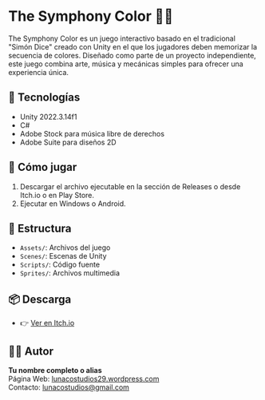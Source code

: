# The Symphony Color 🎵🎨

The Symphony Color es un juego interactivo basado en el tradicional "Simón Dice" creado con Unity en el que los jugadores deben memorizar la secuencia de colores. Diseñado como parte de un proyecto independiente, este juego combina arte, música y mecánicas simples para ofrecer una experiencia única.

## 🔧 Tecnologías
- Unity 2022.3.14f1
- C#
- Adobe Stock para música libre de derechos
- Adobe Suite para diseños 2D

## 🚀 Cómo jugar
1. Descargar el archivo ejecutable en la sección de Releases o desde Itch.io o en Play Store.
2. Ejecutar en Windows o Android.

## 📂 Estructura
- `Assets/`: Archivos del juego
- `Scenes/`: Escenas de Unity
- `Scripts/`: Código fuente
- `Sprites/`: Archivos multimedia

## 📦 Descarga
- 👉 [Ver en Itch.io](https://cocuss.itch.io/the-symphony-color)

## 🧑‍💻 Autor
**Tu nombre completo o alias**  
Página Web: [lunacostudios29.wordpress.com]((https://lunacostudios29.wordpress.com/))  
Contacto: [lunacostudios@gmail.com](mailto:lunacostudios@gmail.com)
